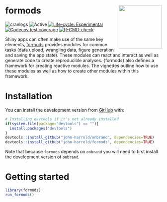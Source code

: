 
<!-- README.md is generated from README.Rmd. Please edit that file -->

# formods <img src="man/figures/logo.png" align="right" height="138.5" />

<!---
[![version](https://www.r-pkg.org/badges/version/formods)](https://CRAN.R-project.org/package=formods)
--->

<!-- badges: start -->

![cranlogs](https://cranlogs.r-pkg.org/badges/formods)
![Active](https://www.repostatus.org/badges/latest/active.svg)
[![Life-cycle:
Experimental](https://img.shields.io/badge/lifecycle-experimental-orange.svg)](https://lifecycle.r-lib.org/articles/stages.html)
[![Codecov test
coverage](https://codecov.io/gh/john-harrold/formods/branch/master/graph/badge.svg)](https://app.codecov.io/gh/john-harrold/formods?branch=master)
[![R-CMD-check](https://github.com/john-harrold/formods/actions/workflows/R-CMD-check.yaml/badge.svg)](https://github.com/john-harrold/formods/actions/workflows/R-CMD-check.yaml)
<!-- badges: end -->

Shiny apps can often make use of the same key elements,
[formods](https://formods.ubiquity.tools) provides modules for common
tasks (data upload, wrangling data, figure generation and saving the app
state). These modules can react and interact as well as generate code to
create reproducible analyses. {formods} also defines a framework for
creating reactive modules. The vignettes outline how to use these
modules as well as how to create other modules within this framework.

# Installation

<!---
You can install the released version of ``formods`` from [CRAN](https://cran.r-project.org/package=formods) with:
&#10;``` r
install.packages("formods")
```
--->

You can install the development version from
[GitHub](https://github.com/john-harrold/formods) with:

``` r
# Installing devtools if it's not already installed
if(system.file(package="devtools") == ""){
  install.packages("devtools") 
}
devtools::install_github("john-harrold/onbrand", dependencies=TRUE)
devtools::install_github("john-harrold/formods", dependencies=TRUE)
```

Note that because `formods` depends on `onbrand` you will need to first
install the development version of `onbrand`.

# Getting started

``` r
library(formods)
run_formods()
```
